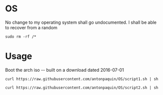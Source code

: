 # OS
No change to my operating system shall go undocumented. I shall be able to recover from a random 

`sudo rm -rf /*`

# Usage
Boot the arch iso -- built on a download dated 2016-07-01

`curl https://raw.githubusercontent.com/antonpaquin/OS/script1.sh | sh`

`curl https://raw.githubusercontent.com/antonpaquin/OS/script2.sh | sh`

